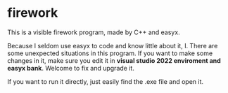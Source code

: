 # firework
This is a visible firework program, made by C++ and easyx.  

Because I seldom use easyx to code and know little about it, I. There are some unexpected situations in this program. If you want to make some changes in it, make sure you edit it in **visual studio 2022 enviroment and easyx bank**. Welcome to fix and upgrade it.

If you want to run it directly, just easily find the .exe file and open it. 

